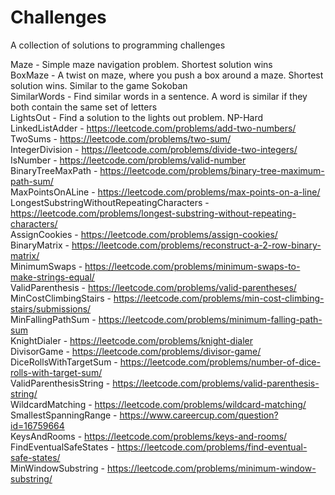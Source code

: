 # Challenges
A collection of solutions to programming challenges

Maze - Simple maze navigation problem. Shortest solution wins  
BoxMaze - A twist on maze, where you push a box around a maze. Shortest solution wins. Similar to the game Sokoban  
SimilarWords - Find similar words in a sentence. A word is similar if they both contain the same set of letters  
LightsOut - Find a solution to the lights out problem. NP-Hard  
LinkedListAdder - https://leetcode.com/problems/add-two-numbers/  
TwoSums - https://leetcode.com/problems/two-sum/  
IntegerDivision - https://leetcode.com/problems/divide-two-integers/  
IsNumber - https://leetcode.com/problems/valid-number  
BinaryTreeMaxPath - https://leetcode.com/problems/binary-tree-maximum-path-sum/  
MaxPointsOnALine - https://leetcode.com/problems/max-points-on-a-line/  
LongestSubstringWithoutRepeatingCharacters - https://leetcode.com/problems/longest-substring-without-repeating-characters/  
AssignCookies - https://leetcode.com/problems/assign-cookies/  
BinaryMatrix - https://leetcode.com/problems/reconstruct-a-2-row-binary-matrix/  
MinimumSwaps - https://leetcode.com/problems/minimum-swaps-to-make-strings-equal/  
ValidParenthesis - https://leetcode.com/problems/valid-parentheses/  
MinCostClimbingStairs - https://leetcode.com/problems/min-cost-climbing-stairs/submissions/  
MinFallingPathSum - https://leetcode.com/problems/minimum-falling-path-sum  
KnightDialer - https://leetcode.com/problems/knight-dialer  
DivisorGame - https://leetcode.com/problems/divisor-game/  
DiceRollsWithTargetSum - https://leetcode.com/problems/number-of-dice-rolls-with-target-sum/  
ValidParenthesisString - https://leetcode.com/problems/valid-parenthesis-string/  
WildcardMatching - https://leetcode.com/problems/wildcard-matching/  
SmallestSpanningRange - https://www.careercup.com/question?id=16759664  
KeysAndRooms - https://leetcode.com/problems/keys-and-rooms/  
FindEventualSafeStates - https://leetcode.com/problems/find-eventual-safe-states/  
MinWindowSubstring - https://leetcode.com/problems/minimum-window-substring/  
